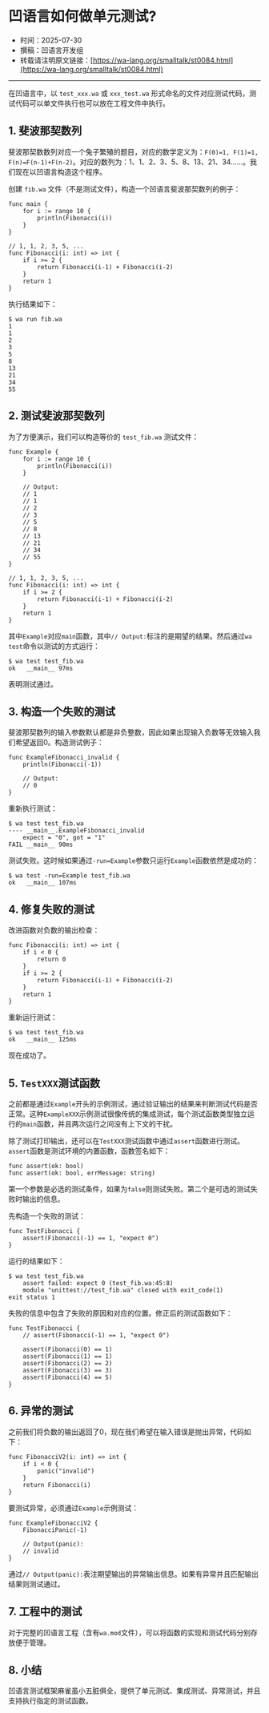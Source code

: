 # 凹语言如何做单元测试?

- 时间：2025-07-30
- 撰稿：凹语言开发组
- 转载请注明原文链接：[https://wa-lang.org/smalltalk/st0084.html](https://wa-lang.org/smalltalk/st0084.html)

---

在凹语言中，以 `test_xxx.wa` 或 `xxx_test.wa` 形式命名的文件对应测试代码，测试代码可以单文件执行也可以放在工程文件中执行。

## 1. 斐波那契数列

斐波那契数数列对应一个兔子繁殖的题目，对应的数学定义为：`F(0)=1, F(1)=1, F(n)=F(n-1)+F(n-2)`。对应的数列为：1、1、2、3、5、8、13、21、34……。我们现在以凹语言构造这个程序。

创建 `fib.wa` 文件（不是测试文件），构造一个凹语言斐波那契数列的例子：

```wa
func main {
    for i := range 10 {
        println(Fibonacci(i))
    }
}

// 1, 1, 2, 3, 5, ...
func Fibonacci(i: int) => int {
    if i >= 2 {
        return Fibonacci(i-1) + Fibonacci(i-2)
    }
    return 1
}
```

执行结果如下：

```
$ wa run fib.wa
1
1
2
3
5
8
13
21
34
55
```

## 2. 测试斐波那契数列

为了方便演示，我们可以构造等价的 `test_fib.wa` 测试文件：

```wa
func Example {
    for i := range 10 {
        println(Fibonacci(i))
    }

    // Output:
    // 1
    // 1
    // 2
    // 3
    // 5
    // 8
    // 13
    // 21
    // 34
    // 55
}

// 1, 1, 2, 3, 5, ...
func Fibonacci(i: int) => int {
    if i >= 2 {
        return Fibonacci(i-1) + Fibonacci(i-2)
    }
    return 1
}
```

其中`Example`对应`main`函数，其中`// Output:`标注的是期望的结果。然后通过`wa test`命令以测试的方式运行：

```
$ wa test test_fib.wa
ok   __main__ 97ms
```

表明测试通过。

## 3. 构造一个失败的测试

斐波那契数列的输入参数默认都是非负整数，因此如果出现输入负数等无效输入我们希望返回0。构造测试例子：

```wa
func ExampleFibonacci_invalid {
    println(Fibonacci(-1))

    // Output:
    // 0
}
```

重新执行测试：

```
$ wa test test_fib.wa
---- __main__.ExampleFibonacci_invalid
    expect = "0", got = "1"
FAIL __main__ 90ms
```

测试失败。这时候如果通过`-run=Example`参数只运行`Example`函数依然是成功的：

```
$ wa test -run=Example test_fib.wa
ok   __main__ 107ms
```

## 4. 修复失败的测试

改进函数对负数的输出检查：

```wa
func Fibonacci(i: int) => int {
    if i < 0 {
        return 0
    }
    if i >= 2 {
        return Fibonacci(i-1) + Fibonacci(i-2)
    }
    return 1
}
```

重新运行测试：

```
$ wa test test_fib.wa
ok   __main__ 125ms
```

现在成功了。

## 5. `TestXXX`测试函数

之前都是通过`Example`开头的示例测试，通过验证输出的结果来判断测试代码是否正常。这种`ExampleXXX`示例测试很像传统的集成测试，每个测试函数类型独立运行的`main`函数，并且两次运行之间没有上下文的干扰。

除了测试打印输出，还可以在`TestXXX`测试函数中通过`assert`函数进行测试。`assert`函数是测试环境的内置函数，函数签名如下：

```wa
func assert(ok: bool)
func assert(ok: bool, errMessage: string)
```

第一个参数是必选的测试条件，如果为`false`则测试失败。第二个是可选的测试失败时输出的信息。

先构造一个失败的测试：

```wa
func TestFibonacci {
    assert(Fibonacci(-1) == 1, "expect 0")
}
```

运行的结果如下：

```
$ wa test test_fib.wa
    assert failed: expect 0 (test_fib.wa:45:8)
    module "unittest://test_fib.wa" closed with exit_code(1)
exit status 1
```

失败的信息中包含了失败的原因和对应的位置。修正后的测试函数如下：

```wa
func TestFibonacci {
    // assert(Fibonacci(-1) == 1, "expect 0")

    assert(Fibonacci(0) == 1)
    assert(Fibonacci(1) == 1)
    assert(Fibonacci(2) == 2)
    assert(Fibonacci(3) == 3)
    assert(Fibonacci(4) == 5)
}
```

## 6. 异常的测试

之前我们将负数的输出返回了0，现在我们希望在输入错误是抛出异常，代码如下：

```wa
func FibonacciV2(i: int) => int {
    if i < 0 {
        panic("invalid")
    }
    return Fibonacci(i)
}
```

要测试异常，必须通过`Example`示例测试：

```wa
func ExampleFibonacciV2 {
    FibonacciPanic(-1)

    // Output(panic):
    // invalid
}
```

通过`// Output(panic):`表注期望输出的异常输出信息。如果有异常并且匹配输出结果则测试通过。

## 7. 工程中的测试

对于完整的凹语言工程（含有`wa.mod`文件），可以将函数的实现和测试代码分别存放便于管理。

## 8. 小结

凹语言测试框架麻雀虽小五脏俱全，提供了单元测试、集成测试、异常测试，并且支持执行指定的测试函数。

